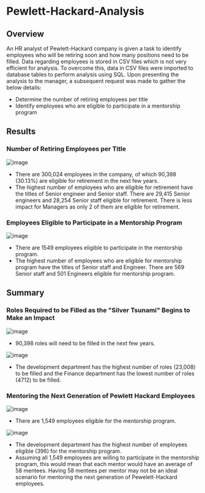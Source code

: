 # Pewlett-Hackard-Analysis
## Overview
An HR analyst of Pewlett-Hackard company is given a task to identify employees who will be retiring soon and how many positions need to be filled. Data regarding employees is stored in CSV files which is not very efficient for analysis. To overcome this, data in CSV files were imported to database tables to perform analysis using SQL. Upon presenting the analysis to the manager, a subsequent request was made to gather the below details:

- Determine the number of retiring employees per title
- Identify employees who are eligible to participate in a mentorship program

## Results
### Number of Retiring Employees per Title

![image](https://user-images.githubusercontent.com/76491891/114316971-e541be00-9ad3-11eb-8f49-862229f7b5c0.png)

- There are 300,024 employees in the company, of which 90,398 (30.13%) are eligible for retirement in the next few years.
- The highest number of employees who are eligible for retirement have the titles of Senior engineer and Senior staff. There are 29,415 Senior engineers and 28,254 Senior staff eligible for retirement. There is less impact for Managers as only 2 of them are eligible for retirement.

### Employees Eligible to Participate in a Mentorship Program

![image](https://user-images.githubusercontent.com/76491891/114317013-128e6c00-9ad4-11eb-9387-d976cafe8efe.png)

- There are 1549 employees eligible to participate in the mentorship program.
- The highest number of employees who are eligible for mentorship program have the titles of Senior staff and Engineer. There are 569 Senior staff and 501 Engineers eligible for mentorship program.

## Summary
### Roles Required to be Filled as the "Silver Tsunami" Begins to Make an Impact

![image](https://user-images.githubusercontent.com/76491891/114317110-89c40000-9ad4-11eb-8cbb-0f0ee2f91fee.png)

- 90,398 roles will need to be filled in the next few years.

![image](https://user-images.githubusercontent.com/76491891/114317141-b1b36380-9ad4-11eb-80ac-d8c6034ed622.png)

- The development department has the highest number of roles (23,008) to be filled and the Finance department has the lowest number of roles (4712) to be filled.

###  Mentoring the Next Generation of Pewlett Hackard Employees

![image](https://user-images.githubusercontent.com/76491891/114317162-c7c12400-9ad4-11eb-9fc2-d5ee71e4ee0c.png)

- There are 1,549 employees eligible for the mentorship program. 

![image](https://user-images.githubusercontent.com/76491891/114317180-e3c4c580-9ad4-11eb-8061-1c5f699f5ea0.png)

- The development department has the highest number of employees eligible (396) for the mentorship program.
- Assuming all 1,549 employees are willing to participate in the mentorship program, this would mean that each mentor would have an average of 58 mentees. Having 58 mentees per mentor may not be an ideal scenario for mentoring the next generation of Pewelett-Hackard employees.
